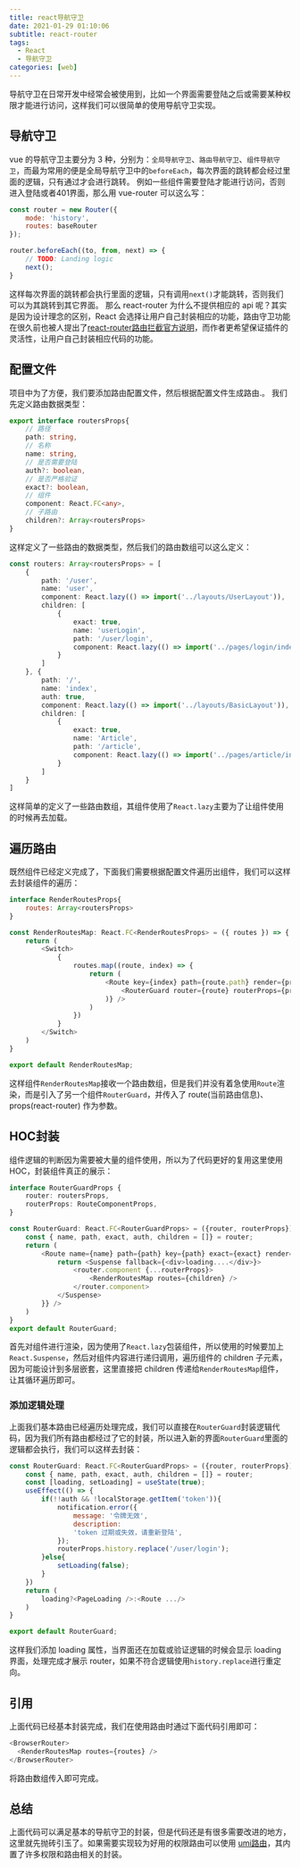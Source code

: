 ```yaml
---
title: react导航守卫
date: 2021-01-29 01:10:06
subtitle: react-router
tags:
  - React
  - 导航守卫
categories: [web]
---
```

导航守卫在日常开发中经常会被使用到，比如一个界面需要登陆之后或需要某种权限才能进行访问，这样我们可以很简单的使用导航守卫实现。

<!-- more -->
## 导航守卫
vue 的导航守卫主要分为 3 种，分别为：`全局导航守卫`、`路由导航守卫`、`组件导航守卫`，而最为常用的便是全局导航守卫中的`beforeEach`，每次界面的跳转都会经过里面的逻辑，只有通过才会进行跳转。
例如一些组件需要登陆才能进行访问，否则进入登陆或者401界面，那么用 vue-router 可以这么写：
```javascript
const router = new Router({
    mode: 'history',
    routes: baseRouter
});

router.beforeEach((to, from, next) => {
	// TODO: Landing logic
	next();
}
```
这样每次界面的跳转都会执行里面的逻辑，只有调用`next()`才能跳转，否则我们可以为其跳转到其它界面。
那么 react-router 为什么不提供相应的 api 呢？其实是因为设计理念的区别，React 会选择让用户自己封装相应的功能，路由守卫功能在很久前也被人提出了[react-router路由拦截官方说明](https://github.com/ReactTraining/react-router/issues/4962)，而作者更希望保证插件的灵活性，让用户自己封装相应代码的功能。
## 配置文件
项目中为了方便，我们要添加路由配置文件，然后根据配置文件生成路由.。
我们先定义路由数据类型：
```typescript
export interface routersProps{
	// 路径
    path: string,
    // 名称
    name: string,
    // 是否需要登陆
    auth?: boolean,
    // 是否严格验证
    exact?: boolean,
    // 组件
    component: React.FC<any>,
    // 子路由
    children?: Array<routersProps>
}
```
这样定义了一些路由的数据类型，然后我们的路由数组可以这么定义：
```typescript
const routers: Array<routersProps> = [
    {
        path: '/user',
        name: 'user',
        component: React.lazy(() => import('../layouts/UserLayout')),
        children: [
            {
                exact: true,
                name: 'userLogin',
                path: '/user/login',
                component: React.lazy(() => import('../pages/login/index')),
            }
        ]
    }, {
        path: '/',
        name: 'index',
        auth: true,
        component: React.lazy(() => import('../layouts/BasicLayout')),
        children: [
            {
                exact: true,
                name: 'Article',
                path: '/article',
                component: React.lazy(() => import('../pages/article/index')),
            }
        ]
    }
]
```
这样简单的定义了一些路由数组，其组件使用了`React.lazy`主要为了让组件使用的时候再去加载。
## 遍历路由
既然组件已经定义完成了，下面我们需要根据配置文件遍历出组件，我们可以这样去封装组件的遍历：
```javascript
interface RenderRoutesProps{
    routes: Array<routersProps>
}

const RenderRoutesMap: React.FC<RenderRoutesProps> = ({ routes }) => {
    return (
        <Switch>
            {
                routes.map((route, index) => {
                    return (
                        <Route key={index} path={route.path} render={props => (
                            <RouterGuard router={route} routerProps={props} />
                        )} />
                    )
                })
            }
        </Switch>
    )
}

export default RenderRoutesMap;
```
这样组件`RenderRoutesMap`接收一个路由数组，但是我们并没有着急使用`Route`渲染，而是引入了另一个组件`RouterGuard`，并传入了 route(当前路由信息)、props(react-router) 作为参数。
## HOC封装
组件逻辑的判断因为需要被大量的组件使用，所以为了代码更好的复用这里使用 HOC，封装组件真正的展示：
```typescript
interface RouterGuardProps {
    router: routersProps,
    routerProps: RouteComponentProps,
}

const RouterGuard: React.FC<RouterGuardProps> = ({router, routerProps}) => {
    const { name, path, exact, auth, children = []} = router;
    return (
        <Route name={name} path={path} key={path} exact={exact} render={() => {
            return <Suspense fallback={<div>loading....</div>}>
                <router.component {...routerProps}>
                    <RenderRoutesMap routes={children} />
                </router.component>
            </Suspense>
        }} />
    )
}
export default RouterGuard;
```
首先对组件进行渲染，因为使用了`React.lazy`包装组件，所以使用的时候要加上`React.Suspense`，然后对组件内容进行递归调用，遍历组件的 children 子元素，因为可能设计到多层嵌套，这里直接把 children 传递给`RenderRoutesMap`组件，让其循环遍历即可。

### 添加逻辑处理
上面我们基本路由已经遍历处理完成，我们可以直接在`RouterGuard`封装逻辑代码，因为我们所有路由都经过了它的封装，所以进入新的界面`RouterGuard`里面的逻辑都会执行，我们可以这样去封装：
```javascript
const RouterGuard: React.FC<RouterGuardProps> = ({router, routerProps}) => {
    const { name, path, exact, auth, children = []} = router;
    const [loading, setLoading] = useState(true);
    useEffect(() => {
        if(!!auth && !localStorage.getItem('token')){
            notification.error({
                message: '令牌无效',
                description:
                'token 过期或失效，请重新登陆',
            });
            routerProps.history.replace('/user/login');
        }else{
            setLoading(false);
        }
    })
    return (
        loading?<PageLoading />:<Route .../>
    )
}

export default RouterGuard;
```
这样我们添加 loading 属性，当界面还在加载或验证逻辑的时候会显示 loading 界面，处理完成才展示 router，如果不符合逻辑使用`history.replace`进行重定向。
## 引用
上面代码已经基本封装完成，我们在使用路由时通过下面代码引用即可：
```javascript
<BrowserRouter>
  <RenderRoutesMap routes={routes} />
</BrowserRouter>
```
将路由数组传入即可完成。
## 总结
上面代码可以满足基本的导航守卫的封装，但是代码还是有很多需要改进的地方，这里就先抛砖引玉了。如果需要实现较为好用的权限路由可以使用 [umi路由](https://umijs.org/)，其内置了许多权限和路由相关的封装。